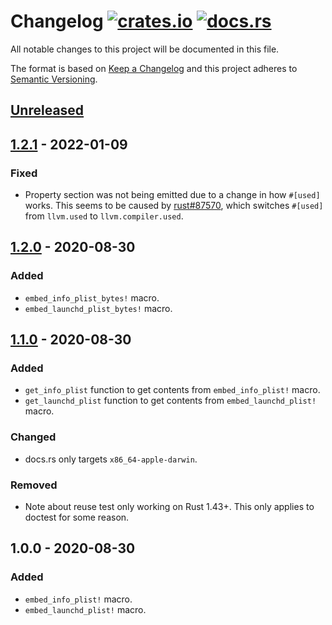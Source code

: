# Changelog [![crates.io][crate-badge]][crate] [![docs.rs][docs-badge]][crate]

All notable changes to this project will be documented in this file.

The format is based on [Keep a Changelog] and this project adheres to
[Semantic Versioning].

## [Unreleased]

## [1.2.1] - 2022-01-09

### Fixed

- Property section was not being emitted due to a change in how `#[used]` works.
  This seems to be caused by [rust#87570], which switches `#[used]` from
  `llvm.used` to `llvm.compiler.used`.

[rust#87570]: https://github.com/rust-lang/rust/pull/87570

## [1.2.0] - 2020-08-30

### Added

- `embed_info_plist_bytes!` macro.
- `embed_launchd_plist_bytes!` macro.

## [1.1.0] - 2020-08-30

### Added

- `get_info_plist` function to get contents from `embed_info_plist!` macro.
- `get_launchd_plist` function to get contents from `embed_launchd_plist!` macro.

### Changed

- docs.rs only targets `x86_64-apple-darwin`.

### Removed

- Note about reuse test only working on Rust 1.43+. This only applies to doctest
  for some reason.

## 1.0.0 - 2020-08-30

### Added

- `embed_info_plist!` macro.
- `embed_launchd_plist!` macro.

[crate]:       https://crates.io/crates/embed_plist
[crate-badge]: https://img.shields.io/crates/v/embed_plist.svg
[docs]:        https://docs.rs/embed_plist
[docs-badge]:  https://docs.rs/embed_plist/badge.svg

[Keep a Changelog]:    http://keepachangelog.com/en/1.0.0/
[Semantic Versioning]: http://semver.org/spec/v2.0.0.html

[Unreleased]: https://github.com/nvzqz/embed-plist-rs/compare/v1.2.1...HEAD
[1.2.1]:      https://github.com/nvzqz/embed-plist-rs/compare/v1.2.0...v1.2.1
[1.2.0]:      https://github.com/nvzqz/embed-plist-rs/compare/v1.1.0...v1.2.0
[1.1.0]:      https://github.com/nvzqz/embed-plist-rs/compare/v1.0.0...v1.1.0
